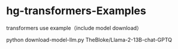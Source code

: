 # hg-transformers-Examples
transformers use example（include model download）

python download-model-llm.py TheBloke/Llama-2-13B-chat-GPTQ